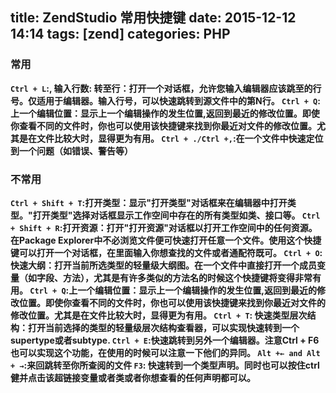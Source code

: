 title: ZendStudio 常用快捷键
date: 2015-12-12 14:14
tags: [zend]
categories: PHP 
---

### 常用
**`Ctrl + L`:, 输入行数: 转至行：打开一个对话框，允许您输入编辑器应该跳至的行号。仅适用于编辑器。输入行号，可以快速跳转到源文件中的第N行。
`Ctrl + Q`:上一个编辑位置：显示上一个编辑操作的发生位置,返回到最近的修改位置。即使你查看不同的文件时，你也可以使用该快捷键来找到你最近对文件的修改位置。尤其是在文件比较大时，显得更为有用。
`Ctrl + ./Ctrl +,`:在一个文件中快速定位到一个问题（如错误、警告等）**

### 不常用

**`Ctrl + Shift + T`:打开类型：显示"打开类型"对话框来在编辑器中打开类型。"打开类型"选择对话框显示工作空间中存在的所有类型如类、接口等。
`Ctrl + Shift + R`:打开资源：打开"打开资源"对话框以打开工作空间中的任何资源。在Package Explorer中不必浏览文件便可快速打开任意一个文件。使用这个快捷键可以打开一个对话框，在里面输入你想查找的文件或者通配符既可。
`Ctrl + O`: 快速大纲：打开当前所选类型的轻量级大纲图。在一个文件中直接打开一个成员变量（如字段、方法），尤其是有许多类似的方法名的时候这个快捷键将变得非常有用。
`Ctrl + Q`:上一个编辑位置：显示上一个编辑操作的发生位置,返回到最近的修改位置。即使你查看不同的文件时，你也可以使用该快捷键来找到你最近对文件的修改位置。尤其是在文件比较大时，显得更为有用。
`Ctrl + T`: 快速类型层次结构：打开当前选择的类型的轻量级层次结构查看器，可以实现快速转到一个supertype或者subtype.
`Ctrl + E`:快速跳转到另外一个编辑器。注意Ctrl + F6也可以实现这个功能，在使用的时候可以注意一下他们的异同。
`Alt +← and Alt + →`:来回跳转至你所查阅的文件
`F3`: 快速转到一个类型声明。同时也可以按住ctrl健并点击该超链接变量或者类或者你想查看的任何声明都可以。**


